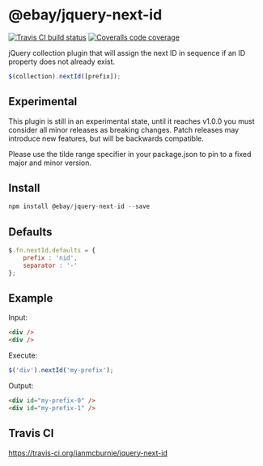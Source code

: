 # @ebay/jquery-next-id

<a href="https://travis-ci.org/ianmcburnie/jquery-next-id">
<img src="https://api.travis-ci.org/ianmcburnie/jquery-next-id.svg?branch=master" alt="Travis CI build status" /></a>

<a href="https://coveralls.io/github/ianmcburnie/jquery-next-id?branch=master">
<img src="https://s3.amazonaws.com/assets.coveralls.io/badges/coveralls_unknown.svg" alt="Coveralls code coverage" /></a>

jQuery collection plugin that will assign the next ID in sequence if an ID property does not already exist.

```js
$(collection).nextId([prefix]);
```

## Experimental

This plugin is still in an experimental state, until it reaches v1.0.0 you must consider all minor releases as breaking changes. Patch releases may introduce new features, but will be backwards compatible.

Please use the tilde range specifier in your package.json to pin to a fixed major and minor version.

## Install

```js
npm install @ebay/jquery-next-id --save
```

## Defaults

```js
$.fn.nextId.defaults = {
    prefix : 'nid',
    separator : '-'
};
```

## Example

Input:

```html
<div />
<div />
```

Execute:

```js
$('div').nextId('my-prefix');
```

Output:

```html
<div id="my-prefix-0" />
<div id="my-prefix-1" />
```

## Travis CI

https://travis-ci.org/ianmcburnie/jquery-next-id
